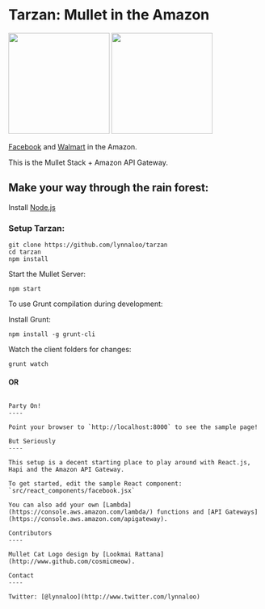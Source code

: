 # Tarzan: Mullet in the Amazon

<img src="https://cloud.githubusercontent.com/assets/1610195/5716009/cf500292-9ab1-11e4-84a2-f93f9766afa9.png" width="200">

<img src="https://pbs.twimg.com/profile_images/2900345382/16ffae8c667bdbc6a4969f6f02090652_400x400.png" width="200">

[Facebook](http://facebook.github.io/react/) and [Walmart](http://walmartlabs.github.io/hapi/) in the Amazon.

This is the Mullet Stack + Amazon API Gateway.

Make your way through the rain forest:
----

Install [Node.js](http://nodejs.org/)

### Setup Tarzan:
```
git clone https://github.com/lynnaloo/tarzan
cd tarzan
npm install
```

Start the Mullet Server:
```
npm start
```

To use Grunt compilation during development:

Install Grunt:
```
npm install -g grunt-cli
```

Watch the client folders for changes:
```
grunt watch
```

#### OR

```

Party On!
----

Point your browser to `http://localhost:8000` to see the sample page!

But Seriously
----

This setup is a decent starting place to play around with React.js, Hapi and the Amazon API Gateway.

To get started, edit the sample React component: `src/react_components/facebook.jsx`

You can also add your own [Lambda](https://console.aws.amazon.com/lambda/) functions and [API Gateways](https://console.aws.amazon.com/apigateway).

Contributors
----

Mullet Cat Logo design by [Lookmai Rattana](http://www.github.com/cosmicmeow).

Contact
----

Twitter: [@lynnaloo](http://www.twitter.com/lynnaloo)
